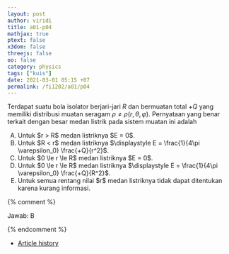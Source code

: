 ```yaml
---
layout: post
author: viridi
title: a01-p04
mathjax: true
ptext: false
x3dom: false
threejs: false
oo: false
category: physics
tags: ["kuis"]
date: 2021-03-01 05:15 +07
permalink: /fi1202/a01/p04
---
```

Terdapat suatu bola isolator berjari-jari $R$ dan bermuatan total $+Q$ yang memiliki distribusi muatan seragam $\rho \ne \rho(r, \theta, \varphi)$. Pernyataan yang benar terkait dengan besar medan listrik pada sistem muatan ini adalah
<ol type="A">
<li>Untuk $r > R$ medan listriknya $E = 0$.</li>
<li>Untuk $R < r$ medan listriknya $\displaystyle E = \frac{1}{4\pi \varepsilon_0} \frac{+Q}{r^2}$.</li>
<li>Untuk $0 \le r \le R$ medan listriknya $E = 0$.</li>
<li>Untuk $0 \le r \le R$ medan listriknya $\displaystyle E = \frac{1}{4\pi \varepsilon_0} \frac{+Q}{R^2}$.</li>
<li>Untuk semua rentang nilai $r$ medan listriknya tidak dapat ditentukan karena kurang informasi.</li>
</ol>

{% comment %}

Jawab: B

{% endcomment %}

+ [Article history](https://github.com/butiran/butiran.github.io/commits/master/_posts/fi1202/a01/2021-03-01-p04.md)
